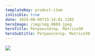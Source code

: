 ```yaml
---
templateKey: product-item
isVisible: true
date: 2024-08-06T15:14:01.128Z
heroImage: /img/img_0869.jpeg
heroTitle: Ретранслятор. Matrice30
heroSubtitle: Ретранслятор. Matrice30
---
```

![](/img/img_0869.jpeg)